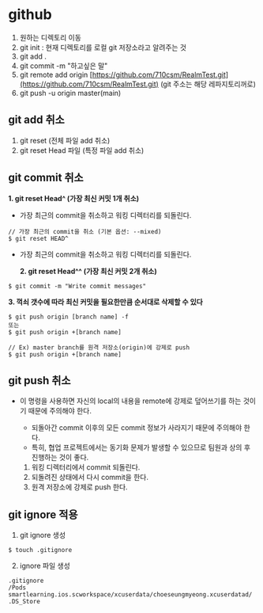 # github

1. 원하는 디렉토리 이동
2. git init : 현재 디렉토리를 로컬 git 저장소라고 알려주는 것
3. git add .
4. git commit -m "하고싶은 말"
5. git remote add origin [https://github.com/710csm/RealmTest.git](https://github.com/710csm/RealmTest.git) (git 주소는 해당 레파지토리꺼로)
6. git push -u origin master(main)


## git add 취소
1. git reset (전체 파일 add 취소)
2. git reset Head 파일 (특정 파일 add 취소)

## git commit 취소
**1. git reset Head^ (가장 최신 커밋 1개 취소)**
- 가장 최근의 commit을 취소하고 워킹 디렉터리를 되돌린다.
```
// 가장 최근의 commit을 취소 (기본 옵션: --mixed)
$ git reset HEAD^
```
- 가장 최근의 commit을 취소하고 워킹 디렉터리를 되돌린다.
   
   **2. git reset Head^^ (가장 최신 커밋 2개 취소)**
```
$ git commit -m "Write commit messages"
```

**3. 꺽쇠 갯수에 따라 최신 커밋을 필요한만큼 순서대로 삭제할 수 있다**
```
$ git push origin [branch name] -f
또는
$ git push origin +[branch name]
```
```
// Ex) master branch를 원격 저장소(origin)에 강제로 push
$ git push origin +[branch name]
```
## git push 취소
- 이 명령을 사용하면 자신의 local의 내용을 remote에 강제로 덮어쓰기를 하는 것이기 때문에 주의해야 한다.
    - 되돌아간 commit 이후의 모든 commit 정보가 사라지기 때문에 주의해야 한다.
    - 특히, 협업 프로젝트에서는 동기화 문제가 발생할 수 있으므로 팀원과 상의 후 진행하는 것이 좋다.   
    
    1. 워킹 디렉터리에서 commit 되돌린다.
    2. 되돌려진 상태에서 다시 commit을 한다.
    3. 원격 저장소에 강제로 push 한다.

## git ignore 적용
1. git ignore 생성
```
$ touch .gitignore
```
 2. ignore 파일 생성
 ```
.gitignore
/Pods
smartlearning.ios.scworkspace/xcuserdata/choeseungmyeong.xcuserdatad/
.DS_Store
 ```
 
